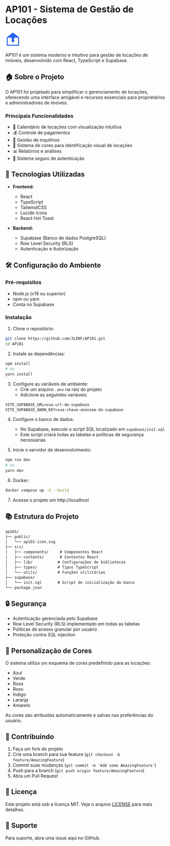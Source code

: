 # AP101 - Sistema de Gestão de Locações

![AP101 Logo](./public/ap101-icon.svg)

AP101 é um sistema moderno e intuitivo para gestão de locações de imóveis, desenvolvido com React, TypeScript e Supabase.

## 🏠 Sobre o Projeto

O AP101 foi projetado para simplificar o gerenciamento de locações, oferecendo uma interface amigável e recursos essenciais para proprietários e administradores de imóveis.

### Principais Funcionalidades

- 📅 Calendário de locações com visualização intuitiva
- 💰 Controle de pagamentos
- 👥 Gestão de inquilinos
- 🎨 Sistema de cores para identificação visual de locações
- 📊 Relatórios e análises
- 🔐 Sistema seguro de autenticação

## 🚀 Tecnologias Utilizadas

- **Frontend:**
  - React
  - TypeScript
  - TailwindCSS
  - Lucide Icons
  - React Hot Toast

- **Backend:**
  - Supabase (Banco de dados PostgreSQL)
  - Row Level Security (RLS)
  - Autenticação e Autorização

## 🛠️ Configuração do Ambiente

### Pré-requisitos

- Node.js (v18 ou superior)
- npm ou yarn
- Conta no Supabase

### Instalação

1. Clone o repositório:
```bash
git clone https://github.com/JLENF/AP101.git
cd AP101
```

2. Instale as dependências:
```bash
npm install
# ou
yarn install
```

3. Configure as variáveis de ambiente:
   - Crie um arquivo `.env` na raiz do projeto
   - Adicione as seguintes variáveis:
```env
VITE_SUPABASE_URL=sua-url-do-supabase
VITE_SUPABASE_ANON_KEY=sua-chave-anonima-do-supabase
```

4. Configure o banco de dados:
   - No Supabase, execute o script SQL localizado em `supabase/init.sql`
   - Este script criará todas as tabelas e políticas de segurança necessárias

5. Inicie o servidor de desenvolvimento:
```bash
npm run dev
# ou
yarn dev
```

6. Docker:
```bash
docker compose up -d --build
```

7. Acesse o projeto em http://localhost

## 📚 Estrutura do Projeto

```
ap101/
├── public/
│   └── ap101-icon.svg
├── src/
│   ├── components/     # Componentes React
│   ├── contexts/       # Contextos React
│   ├── lib/           # Configurações de bibliotecas
│   ├── types/         # Tipos TypeScript
│   └── utils/         # Funções utilitárias
├── supabase/
│   └── init.sql       # Script de inicialização do banco
└── package.json
```

## 🔒 Segurança

- Autenticação gerenciada pelo Supabase
- Row Level Security (RLS) implementado em todas as tabelas
- Políticas de acesso granular por usuário
- Proteção contra SQL injection

## 🎨 Personalização de Cores

O sistema utiliza um esquema de cores predefinido para as locações:
- Azul
- Verde
- Rosa
- Roxo
- Índigo
- Laranja
- Amarelo

As cores são atribuídas automaticamente e salvas nas preferências do usuário.

## 🤝 Contribuindo

1. Faça um fork do projeto
2. Crie uma branch para sua feature (`git checkout -b feature/AmazingFeature`)
3. Commit suas mudanças (`git commit -m 'Add some AmazingFeature'`)
4. Push para a branch (`git push origin feature/AmazingFeature`)
5. Abra um Pull Request

## 📝 Licença

Este projeto está sob a licença MIT. Veja o arquivo [LICENSE](LICENSE) para mais detalhes.

## 📧 Suporte

Para suporte, abra uma issue aqui no GitHub.
